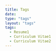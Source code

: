 ```yaml
---
title: Tags
date:
type: "tags"
layout: "tags"
tags: 
  - Resume1
  - Curriculum Vitae1
  - Curriculum Vitae2
---
```

